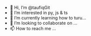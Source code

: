 - 👋 Hi, I’m @taufiqGit
- 👀 I’m interested in py, js & ts
- 🌱 I’m currently learning how to turu...
- 💞️ I’m looking to collaborate on ...
- 📫 How to reach me ...

<!---
taufiqGit/taufiqGit is a ✨ special ✨ repository because its `README.md` (this file) appears on your GitHub profile.
You can click the Preview link to take a look at your changes.
--->
